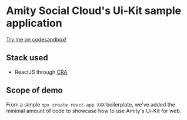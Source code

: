 # Amity Social Cloud's Ui-Kit sample application

[Try me on codesandbox!](https://codesandbox.io/s/github/AmityCo/Amity-Social-Cloud-SDK-Web-Sample-App/tree/main/ui-kit-app)

## Stack used

- ReactJS through [CRA](https://reactjs.org/docs/create-a-new-react-app.html)

## Scope of demo

From a simple `npx create-react-app XXX` boilerplate, we've added the minimal amount of code to showcase how to use Amity's Ui-Kit for web.
